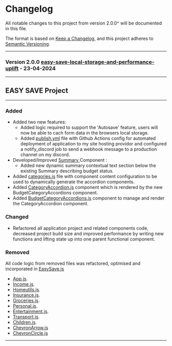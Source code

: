 <!-- @format -->

# Changelog

All notable changes to this project from version 2.0.0^ will be documented in this file.

The format is based on [Keep a Changelog](https://keepachangelog.com/en/1.0.0/), and this project adheres to [Semantic Versioning](https://semver.org/spec/v2.0.0.html).

---

### Version 2.0.0 [easy-save-local-storage-and-performance-uplift](https://github.com/RobertStoelhorst/porfolio-website-v2/pull/41) - 23-04-2024

---

## EASY SAVE Project

---

### Added

-   Added two new features:
    -   Added logic required to support the 'Autosave' feature, users will now be able to cach form data in the browsers local storage.
    -   Added [publish.yml](https://github.com/RobertStoelhorst/porfolio-website-v2/blob/5fc05e65a6f33d408eb3fa1e5796bc5f8bc22804/.github/workflows/publish.yml) file with Github Actions config for automated deployment of application to my site hosting providor and configured a notify_discord job to send a webhook message to a production channel on my discord.
-   Developed/Improved [Summary ](https://github.com/RobertStoelhorst/porfolio-website-v2/blob/7a53f19d3df6548c100a15e658ff7d4706cb7ed2/src/components/Projects/EasySave/Summary.js)Component :
    -   Added new dynamic summary contextual text section below the existing Summary describing budget status.
-   Added [categories.js](https://github.com/RobertStoelhorst/porfolio-website-v2/blob/easy-save-local-storage-and-performance-uplift/src/components/Projects/EasySave/categories.js) file with component content configuration to be used to dynamically generate the accordion components.
-   Added [CategoryAccordion.js](https://github.com/RobertStoelhorst/porfolio-website-v2/blob/easy-save-local-storage-and-performance-uplift/src/components/Projects/EasySave/components/CategoryAccordion/CategoryAccordion.js) component which is rendered by the new BudgetCategoryAccordions component.
-   Added [BudgetCategoryAccordions.js](https://github.com/RobertStoelhorst/porfolio-website-v2/blob/easy-save-local-storage-and-performance-uplift/src/components/Projects/EasySave/components/BudgetCategoryAccordions/BudgetCategoryAccordions.js) component to manage and render the CategoryAccordion component.

### Changed

-   Refactored all application project and related components code, decreased project build size and improved performance by writing new functions and lifting state up into one parent functional component.

### Removed

All code logic from removed files was refactored, optimised and incorporated in [EasySave.js](https://github.com/RobertStoelhorst/porfolio-website-v2/blob/7a53f19d3df6548c100a15e658ff7d4706cb7ed2/src/components/Projects/EasySave/EasySave.js)

-   [App.js](https://github.com/RobertStoelhorst/porfolio-website-v2/blob/ebaed57c4b89fc3f7f4308a6238981813cf449a7/src/components/Projects/EasySave/App.js).
-   [Income.js](https://github.com/RobertStoelhorst/porfolio-website-v2/blob/ebaed57c4b89fc3f7f4308a6238981813cf449a7/src/components/Projects/EasySave/Income.js).
-   [Homeutils.js](https://github.com/RobertStoelhorst/porfolio-website-v2/blob/ebaed57c4b89fc3f7f4308a6238981813cf449a7/src/components/Projects/EasySave/Homeutils.js).
-   [Insurance.js](https://github.com/RobertStoelhorst/porfolio-website-v2/blob/7a53f19d3df6548c100a15e658ff7d4706cb7ed2/src/components/Projects/EasySave/Insurance.js).
-   [Groceries.js](https://github.com/RobertStoelhorst/porfolio-website-v2/blob/7a53f19d3df6548c100a15e658ff7d4706cb7ed2/src/components/Projects/EasySave/Groceries.js).
-   [Personal.js](https://github.com/RobertStoelhorst/porfolio-website-v2/blob/7a53f19d3df6548c100a15e658ff7d4706cb7ed2/src/components/Projects/EasySave/Personal.js).
-   [Entertainment.js](https://github.com/RobertStoelhorst/porfolio-website-v2/blob/7a53f19d3df6548c100a15e658ff7d4706cb7ed2/src/components/Projects/EasySave/Entertainment.js).
-   [Transport.js](https://github.com/RobertStoelhorst/porfolio-website-v2/blob/7a53f19d3df6548c100a15e658ff7d4706cb7ed2/src/components/Projects/EasySave/Transport.js).
-   [Children.js](https://github.com/RobertStoelhorst/porfolio-website-v2/blob/7a53f19d3df6548c100a15e658ff7d4706cb7ed2/src/components/Projects/EasySave/Children.js).
-   [ChevronArrow.js](https://github.com/RobertStoelhorst/porfolio-website-v2)
-   [ChevronCircle.js](https://github.com/RobertStoelhorst/porfolio-website-v2)

---
